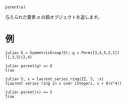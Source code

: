 ```
parent(a)
```

与えられた要素 $a$ の親オブジェクトを返します。

# 例

```jldoctest
julia> G = SymmetricGroup(5); g = Perm([3,4,5,2,1])
(1,3,5)(2,4)

julia> parent(g) == G
true

julia> S, x = laurent_series_ring(ZZ, 3, :x)
(Laurent series ring in x over integers, x + O(x^4))

julia> parent(x) == S
true
```
